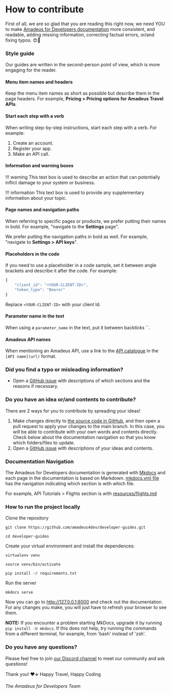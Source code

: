 # How to contribute

First of all, we are so glad that you are reading this right now, we need YOU to make [Amadeus for Developers documentation](https://amadeus4dev.github.io/developer-guides/) more consistent, and readable, adding missing information, correcting factual errors, or/and fixing typos. :heart_eyes::tada: 

### Style guide

Our guides are written in the second-person point of view, which is more engaging for the reader.

#### Menu item names and headers

Keep the menu item names as short as possible but describe them in the page headers. For example, **Pricing > Pricing options for Amadeus Travel APIs**.

#### Start each step with a verb

When writing step-by-step instructions, start each step with a verb. For example:

1. Create an account.
2. Register your app.
3. Make an API call.

#### Information and warning boxes

!!! warning
    This text box is used to describe an action that can potentially inflict damage to your system or business.

!!! information
    This text box is used to provide any supplementary information about your topic.

#### Page names and navigation paths

When referring to specific pages or products, we prefer putting their names in bold. For example, "navigate to the **Settings** page".

We prefer putting the navigation paths in bold as well. For example, "navigate to **Settings > API keys**".

#### Placeholders in the code

If you need to use a placeholder in a code sample, set it between angle brackets and describe it after the code. For example:

```javascript
{
    "client_id": "<YOUR-CLIENT-ID>",
    "token_type": "Bearer"
}
```

Replace `<YOUR-CLIENT-ID>` with your client Id.

#### Parameter name in the text

When using a `parameter_name` in the text, put it between backticks ``.

#### Amadeus API names

When mentioning an Amadeus API, use a link to the [API catalogue](https://developers.amadeus.com/self-service) in the `[API name](url)` format.


### Did you find a typo or misleading information? 
- Open a [GitHub issue](https://github.com/amadeus4dev/developer-guides/issues) with descriptions of which sections and the reasons if necessary. 


### Do you have an idea or/and contents to contribute? 
There are 2 ways for you to contribute by spreading your ideas!  
1. Make changes directly to [the source code in GitHub](https://github.com/amadeus4dev/developer-guides), and then open a pull request to apply your changes to the main branch. In this case, you will be able to contribute with your own words and contents directly. Check below about the documentation navigation so that you know which folders/files to update. 
2. Open a [GitHub issue](https://github.com/amadeus4dev/developer-guides/issues) with descriptions of your ideas and contents. 


### Documentation Navigation
The Amadeus for Developers documentation is generated with [Mkdocs](https://www.mkdocs.org/) and each page in the documentation is based on Markdown.
[mkdocs.yml file](https://github.com/amadeus4dev/developer-guides/blob/dcd481558da870a539a49f5564e8cb4e5e159835/mkdocs.yml) has the navigation indicating which section is with which file. 

For example, API Tutorials > Flights section is with [resources/flights.md](https://github.com/amadeus4dev/developer-guides/blob/dcd481558da870a539a49f5564e8cb4e5e159835/docs/resources/flights.md)

### How to run the project locally

Clone the repository

```
git clone https://github.com/amadeus4dev/developer-guides.git
```

```
cd developer-guides
```

Create your virtual environment and install the dependences:

```
virtualenv venv
```

```
source venv/bin/activate
```

```
pip install -r requirements.txt
```

Run the server

```
mkdocs serve
```

Now you can go to http://127.0.0.1:8000 and check out the documentation. For any changes you make, you will just have to refresh your browser to see them.

**NOTE:** If you encounter a problem starting MkDocs, upgrade it by running `pip install -U mkdocs`. If this does not help, try running the commands from a different terminal, for example, from 'bash' instead of 'zsh'.

### Do you have any questions?
Please feel free to join [our Discord channel](https://github.com/amadeus4dev/developer-guides/blob/dcd481558da870a539a49f5564e8cb4e5e159835/mkdocs.yml) to meet our community and ask questions! 

Thank you! :heart::airplane: Happy Travel, Happy Coding

_The Amadeus for Developers Team_
